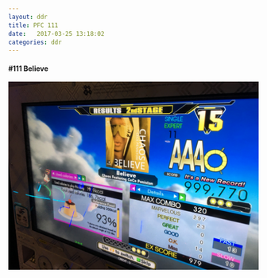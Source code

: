 ```yaml
---
layout: ddr
title: PFC 111
date:   2017-03-25 13:18:02
categories: ddr
---
```


#### **#111** Believe
![](/images/pfc/111_Believe.jpg)
